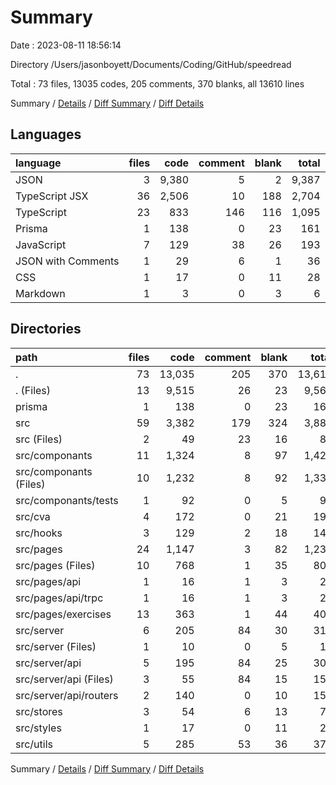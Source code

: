 # Summary

Date : 2023-08-11 18:56:14

Directory /Users/jasonboyett/Documents/Coding/GitHub/speedread

Total : 73 files,  13035 codes, 205 comments, 370 blanks, all 13610 lines

Summary / [Details](details.md) / [Diff Summary](diff.md) / [Diff Details](diff-details.md)

## Languages
| language | files | code | comment | blank | total |
| :--- | ---: | ---: | ---: | ---: | ---: |
| JSON | 3 | 9,380 | 5 | 2 | 9,387 |
| TypeScript JSX | 36 | 2,506 | 10 | 188 | 2,704 |
| TypeScript | 23 | 833 | 146 | 116 | 1,095 |
| Prisma | 1 | 138 | 0 | 23 | 161 |
| JavaScript | 7 | 129 | 38 | 26 | 193 |
| JSON with Comments | 1 | 29 | 6 | 1 | 36 |
| CSS | 1 | 17 | 0 | 11 | 28 |
| Markdown | 1 | 3 | 0 | 3 | 6 |

## Directories
| path | files | code | comment | blank | total |
| :--- | ---: | ---: | ---: | ---: | ---: |
| . | 73 | 13,035 | 205 | 370 | 13,610 |
| . (Files) | 13 | 9,515 | 26 | 23 | 9,564 |
| prisma | 1 | 138 | 0 | 23 | 161 |
| src | 59 | 3,382 | 179 | 324 | 3,885 |
| src (Files) | 2 | 49 | 23 | 16 | 88 |
| src/componants | 11 | 1,324 | 8 | 97 | 1,429 |
| src/componants (Files) | 10 | 1,232 | 8 | 92 | 1,332 |
| src/componants/tests | 1 | 92 | 0 | 5 | 97 |
| src/cva | 4 | 172 | 0 | 21 | 193 |
| src/hooks | 3 | 129 | 2 | 18 | 149 |
| src/pages | 24 | 1,147 | 3 | 82 | 1,232 |
| src/pages (Files) | 10 | 768 | 1 | 35 | 804 |
| src/pages/api | 1 | 16 | 1 | 3 | 20 |
| src/pages/api/trpc | 1 | 16 | 1 | 3 | 20 |
| src/pages/exercises | 13 | 363 | 1 | 44 | 408 |
| src/server | 6 | 205 | 84 | 30 | 319 |
| src/server (Files) | 1 | 10 | 0 | 5 | 15 |
| src/server/api | 5 | 195 | 84 | 25 | 304 |
| src/server/api (Files) | 3 | 55 | 84 | 15 | 154 |
| src/server/api/routers | 2 | 140 | 0 | 10 | 150 |
| src/stores | 3 | 54 | 6 | 13 | 73 |
| src/styles | 1 | 17 | 0 | 11 | 28 |
| src/utils | 5 | 285 | 53 | 36 | 374 |

Summary / [Details](details.md) / [Diff Summary](diff.md) / [Diff Details](diff-details.md)